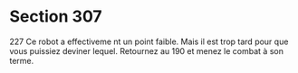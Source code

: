 # Section 307

227
Ce robot a effectiveme nt un point faible. Mais il est trop tard
pour que vous puissiez deviner lequel. Retournez au 190  et
menez le combat à son terme.